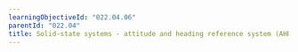 ```yaml
---
learningObjectiveId: "022.04.06"
parentId: "022.04"
title: Solid-state systems - attitude and heading reference system (AHRS)
---
```

